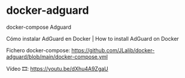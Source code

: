 # docker-adguard
docker-compose Adguard

Cómo instalar AdGuard en Docker | How to install AdGuard on Docker

Fichero docker-compose: https://github.com/JLalib/docker-adguard/blob/main/docker-compose.yml

Vídeo 🎞: https://youtu.be/dXhu4A9ZgaU

